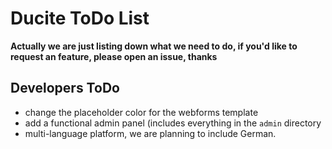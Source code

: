 # Ducite ToDo List

**Actually we are just listing down what we need to do, if you'd like to request an feature, please open an issue, thanks**


## Developers ToDo

- change the placeholder color for the webforms template
- add a functional admin panel (includes everything in the `admin` directory
- multi-language platform, we are planning to include German.
